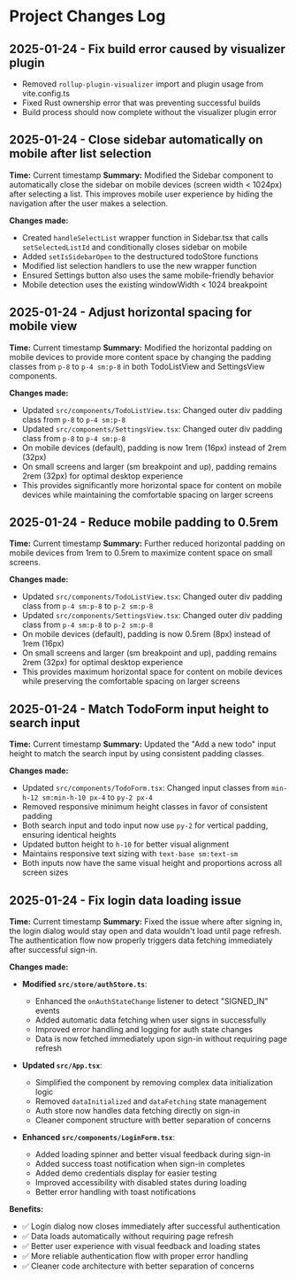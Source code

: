 # Project Changes Log

## 2025-01-24 - Fix build error caused by visualizer plugin
- Removed `rollup-plugin-visualizer` import and plugin usage from vite.config.ts
- Fixed Rust ownership error that was preventing successful builds
- Build process should now complete without the visualizer plugin error

## 2025-01-24 - Close sidebar automatically on mobile after list selection
**Time:** Current timestamp
**Summary:** Modified the Sidebar component to automatically close the sidebar on mobile devices (screen width < 1024px) after selecting a list. This improves mobile user experience by hiding the navigation after the user makes a selection.

**Changes made:**
- Created `handleSelectList` wrapper function in Sidebar.tsx that calls `setSelectedListId` and conditionally closes sidebar on mobile
- Added `setIsSidebarOpen` to the destructured todoStore functions
- Modified list selection handlers to use the new wrapper function
- Ensured Settings button also uses the same mobile-friendly behavior
- Mobile detection uses the existing windowWidth < 1024 breakpoint

## 2025-01-24 - Adjust horizontal spacing for mobile view
**Time:** Current timestamp
**Summary:** Modified the horizontal padding on mobile devices to provide more content space by changing the padding classes from `p-8` to `p-4 sm:p-8` in both TodoListView and SettingsView components.

**Changes made:**
- Updated `src/components/TodoListView.tsx`: Changed outer div padding class from `p-8` to `p-4 sm:p-8`
- Updated `src/components/SettingsView.tsx`: Changed outer div padding class from `p-8` to `p-4 sm:p-8`
- On mobile devices (default), padding is now 1rem (16px) instead of 2rem (32px)
- On small screens and larger (sm breakpoint and up), padding remains 2rem (32px) for optimal desktop experience
- This provides significantly more horizontal space for content on mobile devices while maintaining the comfortable spacing on larger screens

## 2025-01-24 - Reduce mobile padding to 0.5rem
**Time:** Current timestamp
**Summary:** Further reduced horizontal padding on mobile devices from 1rem to 0.5rem to maximize content space on small screens.

**Changes made:**
- Updated `src/components/TodoListView.tsx`: Changed outer div padding class from `p-4 sm:p-8` to `p-2 sm:p-8`
- Updated `src/components/SettingsView.tsx`: Changed outer div padding class from `p-4 sm:p-8` to `p-2 sm:p-8`
- On mobile devices (default), padding is now 0.5rem (8px) instead of 1rem (16px)
- On small screens and larger (sm breakpoint and up), padding remains 2rem (32px) for optimal desktop experience
- This provides maximum horizontal space for content on mobile devices while preserving the comfortable spacing on larger screens

## 2025-01-24 - Match TodoForm input height to search input
**Time:** Current timestamp
**Summary:** Updated the "Add a new todo" input height to match the search input by using consistent padding classes.

**Changes made:**
- Updated `src/components/TodoForm.tsx`: Changed input classes from `min-h-12 sm:min-h-10 px-4` to `py-2 px-4`
- Removed responsive minimum height classes in favor of consistent padding
- Both search input and todo input now use `py-2` for vertical padding, ensuring identical heights
- Updated button height to `h-10` for better visual alignment
- Maintains responsive text sizing with `text-base sm:text-sm`
- Both inputs now have the same visual height and proportions across all screen sizes

## 2025-01-24 - Fix login data loading issue
**Time:** Current timestamp
**Summary:** Fixed the issue where after signing in, the login dialog would stay open and data wouldn't load until page refresh. The authentication flow now properly triggers data fetching immediately after successful sign-in.

**Changes made:**
- **Modified `src/store/authStore.ts`**: 
  - Enhanced the `onAuthStateChange` listener to detect "SIGNED_IN" events
  - Added automatic data fetching when user signs in successfully
  - Improved error handling and logging for auth state changes
  - Data is now fetched immediately upon sign-in without requiring page refresh

- **Updated `src/App.tsx`**: 
  - Simplified the component by removing complex data initialization logic
  - Removed `dataInitialized` and `dataFetching` state management
  - Auth store now handles data fetching directly on sign-in
  - Cleaner component structure with better separation of concerns

- **Enhanced `src/components/LoginForm.tsx`**: 
  - Added loading spinner and better visual feedback during sign-in
  - Added success toast notification when sign-in completes
  - Added demo credentials display for easier testing
  - Improved accessibility with disabled states during loading
  - Better error handling with toast notifications

**Benefits:**
- ✅ Login dialog now closes immediately after successful authentication
- ✅ Data loads automatically without requiring page refresh
- ✅ Better user experience with visual feedback and loading states
- ✅ More reliable authentication flow with proper error handling
- ✅ Cleaner code architecture with better separation of concerns
